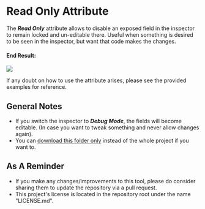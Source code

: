 # Read Only Attribute
The ***Read Only*** attribute allows to disable an exposed field in the inspector to remain locked and un-editable there. Useful when something is desired to be seen in the inspector, but want that code makes the changes.

#### End Result:

![](https://github.com/heisarzola/Unity-Development-Tools/blob/master/Attributes/Read%20Only/Read%20Only.gif)

If any doubt on how to use the attribute arises, please see the provided examples for reference.

## General Notes
* If you switch the inspector to ***Debug Mode***, the fields will become editable. (In case you want to tweak something and never allow changes again).
* You can [download this folder only](https://minhaskamal.github.io/DownGit/#/home?url=https://github.com/heisarzola/Unity-Development-Tools/tree/master/Attributes/Read%20Only) instead of the whole project if you want to.

## As A Reminder 
* If you make any changes/improvements to this tool, please do consider sharing them to update the repository via a pull request.
* This project's license is located in the repository root under the name "LICENSE.md".